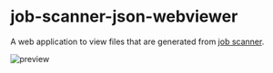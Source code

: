 # job-scanner-json-webviewer

A web application to view files that are generated from [job scanner](https://github.com/hsk-kr/job-scanner-crawler).

![preview](https://github.com/hsk-kr/job-scanner-json-webviewer/assets/57546034/1d895494-8036-463e-8d4d-ae954166102b)
